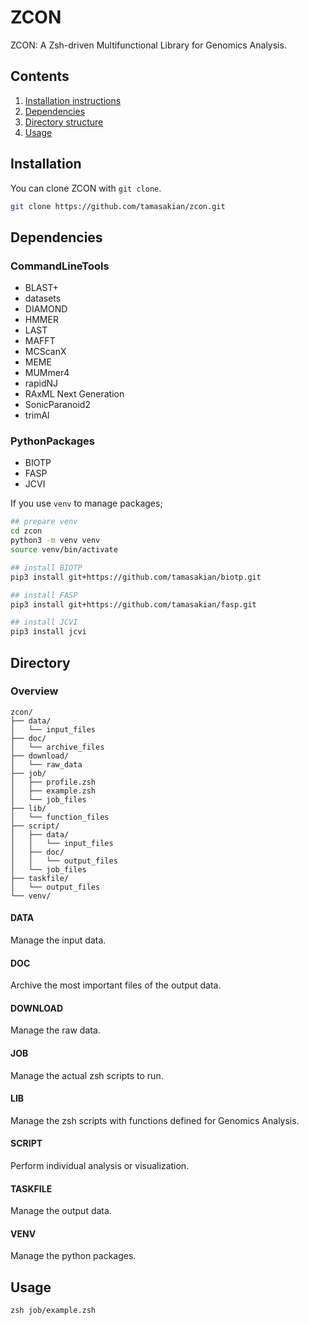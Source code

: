 # ZCON

ZCON: A Zsh-driven Multifunctional Library for Genomics Analysis.

## Contents

1. [Installation instructions](#installation)
2. [Dependencies](#dependencies)
3. [Directory structure](#directory)
4. [Usage](#usage)

## Installation

You can clone ZCON with `git clone`.

```zsh
git clone https://github.com/tamasakian/zcon.git
```

## Dependencies

### CommandLineTools

- BLAST+
- datasets
- DIAMOND
- HMMER
- LAST
- MAFFT
- MCScanX
- MEME
- MUMmer4
- rapidNJ
- RAxML Next Generation
- SonicParanoid2
- trimAl

### PythonPackages

- BIOTP
- FASP
- JCVI

If you use `venv` to manage packages; 

```zsh
## prepare venv
cd zcon
python3 -m venv venv
source venv/bin/activate

## install BIOTP
pip3 install git+https://github.com/tamasakian/biotp.git

## install FASP
pip3 install git+https://github.com/tamasakian/fasp.git

## install JCVI
pip3 install jcvi
```

## Directory

### Overview

```
zcon/
├── data/
│   └── input_files
├── doc/
│   └── archive_files
├── download/
│   └── raw_data
├── job/
│   ├── profile.zsh
│   ├── example.zsh
│   └── job_files
├── lib/
│   └── function_files
├── script/
│   ├── data/
│   │   └── input_files
│   ├── doc/
│   │   └── output_files
│   └── job_files
├── taskfile/
│   └── output_files
└── venv/
```

#### DATA

Manage the input data.

#### DOC

Archive the most important files of the output data.

#### DOWNLOAD

Manage the raw data.

#### JOB

Manage the actual zsh scripts to run.

#### LIB

Manage the zsh scripts with functions defined for Genomics Analysis.

#### SCRIPT

Perform individual analysis or visualization.

#### TASKFILE

Manage the output data.

#### VENV

Manage the python packages.


## Usage

```
zsh job/example.zsh
```